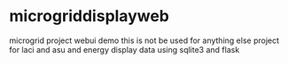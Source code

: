 # microgriddisplayweb
microgrid project webui demo
this is not be used for anything else
project for laci and asu and energy display data using sqlite3 and flask
